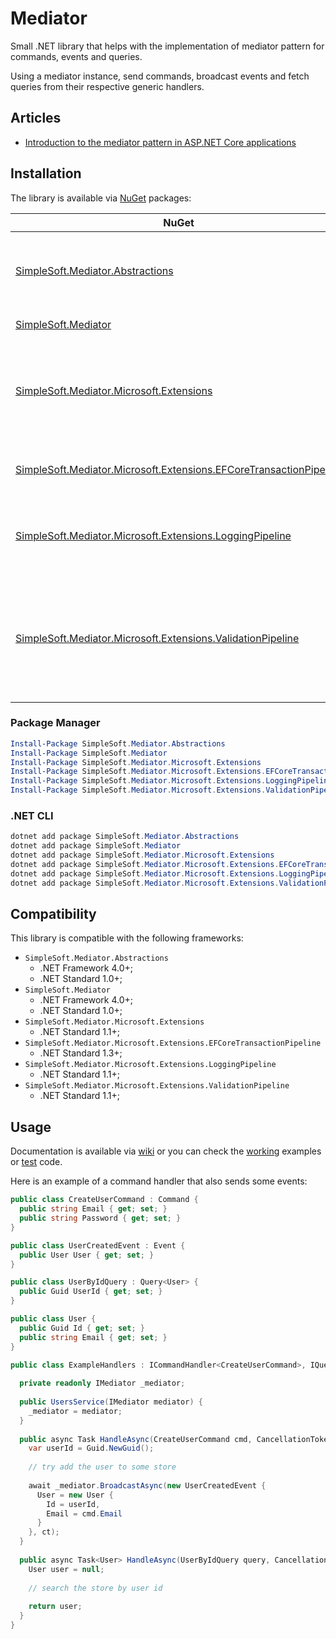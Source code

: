 # Mediator
Small .NET library that helps with the implementation of mediator pattern for commands, events and queries.

Using a mediator instance, send commands, broadcast events and fetch queries from their respective generic handlers.

## Articles

* [Introduction to the mediator pattern in ASP.NET Core applications](https://joaoprsimoes.medium.com/mediator-pattern-in-asp-net-core-applications-109b4231c0f8)

## Installation
The library is available via [NuGet](https://www.nuget.org/packages?q=SimpleSoft.Mediator) packages:

| NuGet | Description | Version |
| --- | --- | --- |
| [SimpleSoft.Mediator.Abstractions](https://www.nuget.org/packages/simplesoft.mediator.abstractions) | interfaces and abstract implementations (commands, events, queries, mediator, ...) | [![NuGet](https://img.shields.io/nuget/vpre/simplesoft.mediator.abstractions.svg)](https://www.nuget.org/packages/simplesoft.mediator.abstractions) |
| [SimpleSoft.Mediator](https://www.nuget.org/packages/simplesoft.mediator) | core implementation | [![NuGet](https://img.shields.io/nuget/vpre/simplesoft.mediator.svg)](https://www.nuget.org/packages/simplesoft.mediator) |
| [SimpleSoft.Mediator.Microsoft.Extensions](https://www.nuget.org/packages/simplesoft.mediator.microsoft.extensions) | specialized methods and classes for the Microsoft dependency injection container and logging facades | [![NuGet](https://img.shields.io/nuget/vpre/simplesoft.mediator.microsoft.extensions.svg)](https://www.nuget.org/packages/simplesoft.mediator.microsoft.extensions) |
| [SimpleSoft.Mediator.Microsoft.Extensions.EFCoreTransactionPipeline](https://www.nuget.org/packages/simplesoft.mediator.microsoft.extensions.efcoretransactionpipeline) | mediator pipeline to enforce Entity Framework Core transactions | [![NuGet](https://img.shields.io/nuget/vpre/simplesoft.mediator.microsoft.extensions.efcoretransactionpipeline.svg)](https://www.nuget.org/packages/simplesoft.mediator.microsoft.extensions.efcoretransactionpipeline) |
| [SimpleSoft.Mediator.Microsoft.Extensions.LoggingPipeline](https://www.nuget.org/packages/simplesoft.mediator.microsoft.extensions.loggingpipeline) | pipeline that serializes commands, queries, events and results into the logging | [![NuGet](https://img.shields.io/nuget/vpre/simplesoft.mediator.microsoft.extensions.loggingpipeline.svg)](https://www.nuget.org/packages/simplesoft.mediator.microsoft.extensions.loggingpipeline) |
| [SimpleSoft.Mediator.Microsoft.Extensions.ValidationPipeline](https://www.nuget.org/packages/simplesoft.mediator.microsoft.extensions.validationpipeline) | pipeline that enforces validation into commands, queries and events before entering the handlers by using `FluentValidation` | [![NuGet](https://img.shields.io/nuget/vpre/simplesoft.mediator.microsoft.extensions.validationpipeline.svg)](https://www.nuget.org/packages/simplesoft.mediator.microsoft.extensions.validationpipeline) |

### Package Manager
```powershell
Install-Package SimpleSoft.Mediator.Abstractions
Install-Package SimpleSoft.Mediator
Install-Package SimpleSoft.Mediator.Microsoft.Extensions
Install-Package SimpleSoft.Mediator.Microsoft.Extensions.EFCoreTransactionPipeline
Install-Package SimpleSoft.Mediator.Microsoft.Extensions.LoggingPipeline
Install-Package SimpleSoft.Mediator.Microsoft.Extensions.ValidationPipeline
```

### .NET CLI
```powershell
dotnet add package SimpleSoft.Mediator.Abstractions
dotnet add package SimpleSoft.Mediator
dotnet add package SimpleSoft.Mediator.Microsoft.Extensions
dotnet add package SimpleSoft.Mediator.Microsoft.Extensions.EFCoreTransactionPipeline
dotnet add package SimpleSoft.Mediator.Microsoft.Extensions.LoggingPipeline
dotnet add package SimpleSoft.Mediator.Microsoft.Extensions.ValidationPipeline
```
## Compatibility
This library is compatible with the following frameworks:

* `SimpleSoft.Mediator.Abstractions`
  * .NET Framework 4.0+;
  * .NET Standard 1.0+;
* `SimpleSoft.Mediator`
  * .NET Framework 4.0+;
  * .NET Standard 1.0+;
* `SimpleSoft.Mediator.Microsoft.Extensions`
  * .NET Standard 1.1+;
* `SimpleSoft.Mediator.Microsoft.Extensions.EFCoreTransactionPipeline`
  * .NET Standard 1.3+;
* `SimpleSoft.Mediator.Microsoft.Extensions.LoggingPipeline`
  * .NET Standard 1.1+;
* `SimpleSoft.Mediator.Microsoft.Extensions.ValidationPipeline`
  * .NET Standard 1.1+;

## Usage
Documentation is available via [wiki](https://github.com/simplesoft-pt/Mediator/wiki) or you can check the [working](https://github.com/simplesoft-pt/Mediator/tree/master/work/) examples or [test](https://github.com/simplesoft-pt/Mediator/tree/master/test) code.

Here is an example of a command handler that also sends some events:
```csharp
public class CreateUserCommand : Command {
  public string Email { get; set; }
  public string Password { get; set; }
}

public class UserCreatedEvent : Event {
  public User User { get; set; }
}

public class UserByIdQuery : Query<User> {
  public Guid UserId { get; set; }
}

public class User {
  public Guid Id { get; set; }
  public string Email { get; set; }
}

public class ExampleHandlers : ICommandHandler<CreateUserCommand>, IQueryHandler<UserByIdQuery,User> {
  
  private readonly IMediator _mediator;
  
  public UsersService(IMediator mediator) {
    _mediator = mediator;
  }
  
  public async Task HandleAsync(CreateUserCommand cmd, CancellationToken ct) {
    var userId = Guid.NewGuid();
    
    // try add the user to some store
    
    await _mediator.BroadcastAsync(new UserCreatedEvent {
      User = new User {
        Id = userId,
        Email = cmd.Email
      }
    }, ct);
  }
  
  public async Task<User> HandleAsync(UserByIdQuery query, CancellationToken ct) {
    User user = null;
    
    // search the store by user id
    
    return user;
  }
}
```
